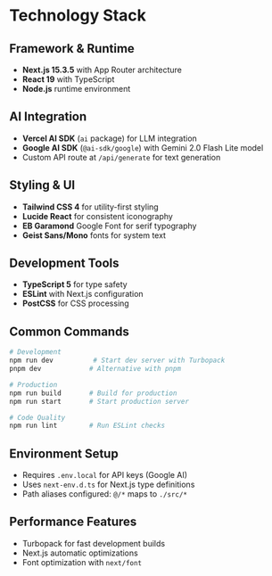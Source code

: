 # Technology Stack

## Framework & Runtime
- **Next.js 15.3.5** with App Router architecture
- **React 19** with TypeScript
- **Node.js** runtime environment

## AI Integration
- **Vercel AI SDK** (`ai` package) for LLM integration
- **Google AI SDK** (`@ai-sdk/google`) with Gemini 2.0 Flash Lite model
- Custom API route at `/api/generate` for text generation

## Styling & UI
- **Tailwind CSS 4** for utility-first styling
- **Lucide React** for consistent iconography
- **EB Garamond** Google Font for serif typography
- **Geist Sans/Mono** fonts for system text

## Development Tools
- **TypeScript 5** for type safety
- **ESLint** with Next.js configuration
- **PostCSS** for CSS processing

## Common Commands

```bash
# Development
npm run dev          # Start dev server with Turbopack
pnpm dev            # Alternative with pnpm

# Production
npm run build       # Build for production
npm run start       # Start production server

# Code Quality
npm run lint        # Run ESLint checks
```

## Environment Setup
- Requires `.env.local` for API keys (Google AI)
- Uses `next-env.d.ts` for Next.js type definitions
- Path aliases configured: `@/*` maps to `./src/*`

## Performance Features
- Turbopack for fast development builds
- Next.js automatic optimizations
- Font optimization with `next/font`